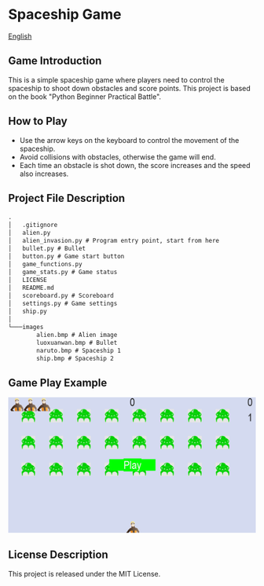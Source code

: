 # Spaceship Game
[English](README_en.md)

## Game Introduction

This is a simple spaceship game where players need to control the spaceship to shoot down obstacles and score points. This project is based on the book "Python Beginner Practical Battle".

## How to Play

- Use the arrow keys on the keyboard to control the movement of the spaceship.
- Avoid collisions with obstacles, otherwise the game will end.
- Each time an obstacle is shot down, the score increases and the speed also increases.

## Project File Description
```shell
.
│   .gitignore
│   alien.py
│   alien_invasion.py # Program entry point, start from here
│   bullet.py # Bullet
│   button.py # Game start button
│   game_functions.py
│   game_stats.py # Game status
│   LICENSE
│   README.md
│   scoreboard.py # Scoreboard
│   settings.py # Game settings
│   ship.py
│
└───images
        alien.bmp # Alien image
        luoxuanwan.bmp # Bullet
        naruto.bmp # Spaceship 1
        ship.bmp # Spaceship 2
```

## Game Play Example
![Game Play Image](gamedemo.gif)

## License Description
This project is released under the MIT License.